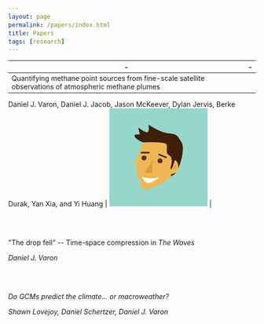 ```yaml
---
layout: page
permalink: /papers/index.html
title: Papers
tags: [research]
---
```


| - | - |
|---|---|
| Quantifying methane point sources from fine-scale satellite observations of atmospheric methane plumes

Daniel J. Varon, Daniel J. Jacob, Jason McKeever, Dylan Jervis, Berke Durak, Yan Xia, and Yi Huang  | ![avatar](/images/avatar.png) |


<br>
<br>

"The drop fell" -- Time-space compression in <em>The Waves<em>

Daniel J. Varon

<br>
<br>

Do GCMs predict the climate... or macroweather?

Shawn Lovejoy, Daniel Schertzer, Daniel J. Varon

<!-- 
| - | - |
|---|---|
| I am text to the left  | ![avatar](/images/avatar.png) |
| ![avatar](/images/avatar.png) | I am text to the right |
-->